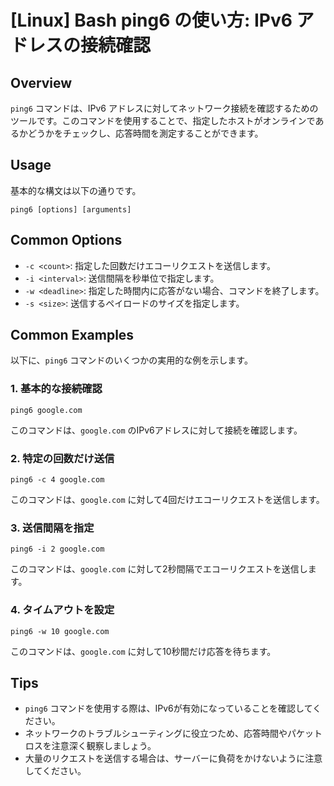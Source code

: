 # [Linux] Bash ping6 の使い方: IPv6 アドレスの接続確認

## Overview
`ping6` コマンドは、IPv6 アドレスに対してネットワーク接続を確認するためのツールです。このコマンドを使用することで、指定したホストがオンラインであるかどうかをチェックし、応答時間を測定することができます。

## Usage
基本的な構文は以下の通りです。

```
ping6 [options] [arguments]
```

## Common Options
- `-c <count>`: 指定した回数だけエコーリクエストを送信します。
- `-i <interval>`: 送信間隔を秒単位で指定します。
- `-w <deadline>`: 指定した時間内に応答がない場合、コマンドを終了します。
- `-s <size>`: 送信するペイロードのサイズを指定します。

## Common Examples
以下に、`ping6` コマンドのいくつかの実用的な例を示します。

### 1. 基本的な接続確認
```
ping6 google.com
```
このコマンドは、`google.com` のIPv6アドレスに対して接続を確認します。

### 2. 特定の回数だけ送信
```
ping6 -c 4 google.com
```
このコマンドは、`google.com` に対して4回だけエコーリクエストを送信します。

### 3. 送信間隔を指定
```
ping6 -i 2 google.com
```
このコマンドは、`google.com` に対して2秒間隔でエコーリクエストを送信します。

### 4. タイムアウトを設定
```
ping6 -w 10 google.com
```
このコマンドは、`google.com` に対して10秒間だけ応答を待ちます。

## Tips
- `ping6` コマンドを使用する際は、IPv6が有効になっていることを確認してください。
- ネットワークのトラブルシューティングに役立つため、応答時間やパケットロスを注意深く観察しましょう。
- 大量のリクエストを送信する場合は、サーバーに負荷をかけないように注意してください。